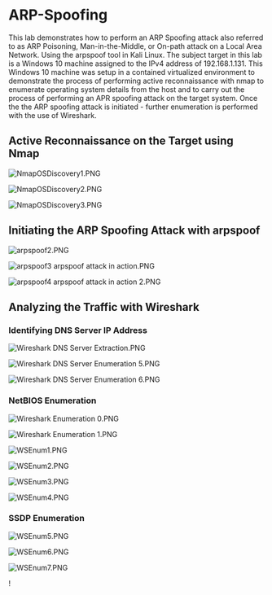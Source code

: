 # ARP-Spoofing

This lab demonstrates how to perform an ARP Spoofing attack also referred to as ARP Poisoning, Man-in-the-Middle, or On-path attack on a Local Area Network. Using the arpspoof tool in Kali Linux. The subject target in this lab is a Windows 10 machine assigned to the IPv4 address of 192.168.1.131. This Windows 10 machine was setup in a contained virtualized environment to demonstrate the process of performing active reconnaissance with nmap to enumerate operating system details from the host and to carry out the process of performing an APR spoofing attack on the target system. Once the the ARP spoofing attack is initiated - further enumeration is performed with the use of Wireshark. 


## Active Reconnaissance on the Target using Nmap

![NmapOSDiscovery1.PNG](Images/NmapOSDiscovery1.PNG)

![NmapOSDiscovery2.PNG](Images/NmapOSDiscovery2.PNG)

![NmapOSDiscovery3.PNG](Images/NmapOSDiscovery3.PNG)


## Initiating the ARP Spoofing Attack with arpspoof

![arpspoof2.PNG](Images/arpspoof2.PNG)

![arpspoof3 arpspoof attack in action.PNG](Images/arpspoof3%20arpspoof%20attack%20in%20action.PNG)

![arpspoof4 arpspoof attack in action 2.PNG](Images/arpspoof4%20attack%20in%20action%202.PNG)

## Analyzing the Traffic with Wireshark

### Identifying DNS Server IP Address

![Wireshark DNS Server Extraction.PNG](Images/Wireshark%20DNS%20Server%20Extraction.PNG)

![Wireshark DNS Server Enumeration 5.PNG](Images/Wireshark%20DNS%20Server%20Enumeration%205.PNG)

![Wireshark DNS Server Enumeration 6.PNG](Images/Wireshark%20DNS%20Server%20Enumeration%206.PNG)

### NetBIOS Enumeration

![Wireshark Enumeration 0.PNG](Images/Wireshark%20Enumeration%200.PNG)

![Wireshark Enumeration 1.PNG](Images/Wireshark%20Enumeration%201.PNG)

![WSEnum1.PNG](Images/WSEnum1.PNG)

![WSEnum2.PNG](Images/WSEnum2.PNG)

![WSEnum3.PNG](Images/WSEnum3.PNG)

![WSEnum4.PNG](Images/WSEnum4.PNG)

### SSDP Enumeration

![WSEnum5.PNG](Images/WSEnum5.PNG)

![WSEnum6.PNG](Images/WSEnum6.PNG)

![WSEnum7.PNG](Images/WSEnum7.PNG)










!














